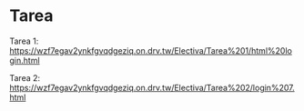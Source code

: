 # Tarea

Tarea 1: https://wzf7egav2ynkfgvqdgeziq.on.drv.tw/Electiva/Tarea%201/html%20login.html

Tarea 2: https://wzf7egav2ynkfgvqdgeziq.on.drv.tw/Electiva/Tarea%202/login%207.html
